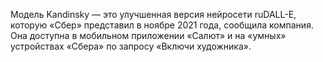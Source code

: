 Модель Kandinsky — это улучшенная версия нейросети ruDALL-E, которую «Сбер» представил в ноябре 2021 года, сообщила компания. Она доступна в мобильном приложении «Салют» и на «умных» устройствах «Сбера» по запросу «Включи художника».
